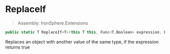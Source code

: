 ﻿

# ReplaceIf

> Assembly: IronSphere.Extensions

```csharp
public static T ReplaceIf<T>(this T this, Func<T,Boolean> expression, Func<T,T> output);
```

Replaces an object with another value of the same type, if the expression returns true

